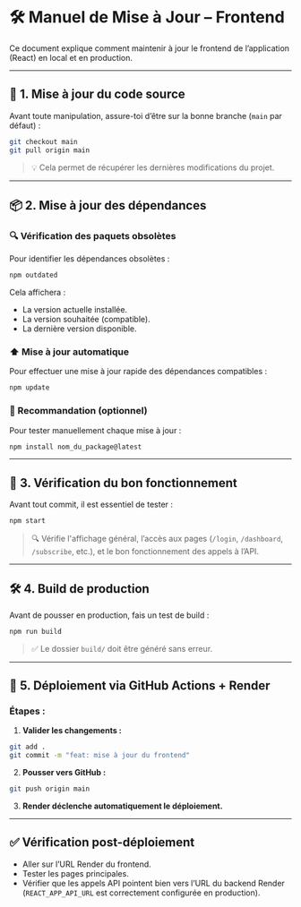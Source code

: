 # 🛠️ Manuel de Mise à Jour – Frontend

Ce document explique comment maintenir à jour le frontend de l’application (React) en local et en production.

---

## 🔁 1. Mise à jour du code source

Avant toute manipulation, assure-toi d’être sur la bonne branche (`main` par défaut) :

```bash
git checkout main
git pull origin main
```

> 💡 Cela permet de récupérer les dernières modifications du projet.

---

## 📦 2. Mise à jour des dépendances

### 🔍 Vérification des paquets obsolètes

Pour identifier les dépendances obsolètes :

```bash
npm outdated
```

Cela affichera :

- La version actuelle installée.
- La version souhaitée (compatible).
- La dernière version disponible.

### ⬆️ Mise à jour automatique

Pour effectuer une mise à jour rapide des dépendances compatibles :

```bash
npm update
```

### 🧪 Recommandation (optionnel)

Pour tester manuellement chaque mise à jour :

```bash
npm install nom_du_package@latest
```

---

## 🧱 3. Vérification du bon fonctionnement

Avant tout commit, il est essentiel de tester :

```bash
npm start
```

> 🔍 Vérifie l'affichage général, l’accès aux pages (`/login`, `/dashboard`, `/subscribe`, etc.), et le bon fonctionnement des appels à l’API.

---

## 🛠️ 4. Build de production

Avant de pousser en production, fais un test de build :

```bash
npm run build
```

> ✅ Le dossier `build/` doit être généré sans erreur.

---

## 🚀 5. Déploiement via GitHub Actions + Render

### Étapes :

1. **Valider les changements :**

```bash
git add .
git commit -m "feat: mise à jour du frontend"
```

2. **Pousser vers GitHub :**

```bash
git push origin main
```

3. **Render déclenche automatiquement le déploiement.**

---

## ✅ Vérification post-déploiement

- Aller sur l’URL Render du frontend.
- Tester les pages principales.
- Vérifier que les appels API pointent bien vers l’URL du backend Render (`REACT_APP_API_URL` est correctement configurée en production).
